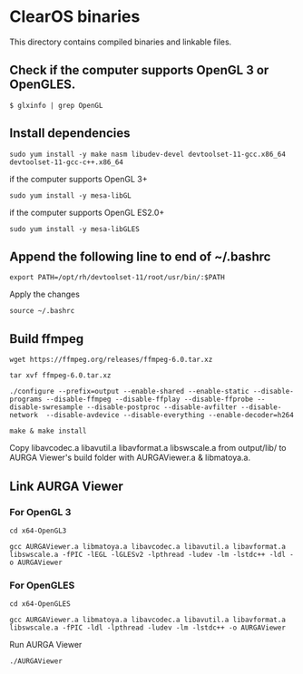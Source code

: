 # ClearOS binaries
This directory contains compiled binaries and linkable files.

## Check if the computer supports OpenGL 3 or OpenGLES.

```
$ glxinfo | grep OpenGL
```

## Install dependencies
```
sudo yum install -y make nasm libudev-devel devtoolset-11-gcc.x86_64 devtoolset-11-gcc-c++.x86_64 
```

if the computer supports OpenGL 3+
```
sudo yum install -y mesa-libGL
```

if the computer supports OpenGL ES2.0+
```
sudo yum install -y mesa-libGLES
```

## Append the following line to end of ~/.bashrc 
```
export PATH=/opt/rh/devtoolset-11/root/usr/bin/:$PATH
```
Apply the changes
```
source ~/.bashrc 
```

## Build ffmpeg
```
wget https://ffmpeg.org/releases/ffmpeg-6.0.tar.xz
```

```
tar xvf ffmpeg-6.0.tar.xz
```
```
./configure --prefix=output --enable-shared --enable-static --disable-programs --disable-ffmpeg --disable-ffplay --disable-ffprobe --disable-swresample --disable-postproc --disable-avfilter --disable-network  --disable-avdevice --disable-everything --enable-decoder=h264
```

```
make & make install
```

Copy libavcodec.a libavutil.a libavformat.a libswscale.a from output/lib/ to AURGA Viewer's build folder with AURGAViewer.a & libmatoya.a.

## Link AURGA Viewer

### For OpenGL 3
```
cd x64-OpenGL3
```
```
gcc AURGAViewer.a libmatoya.a libavcodec.a libavutil.a libavformat.a libswscale.a -fPIC -lEGL -lGLESv2 -lpthread -ludev -lm -lstdc++ -ldl -o AURGAViewer
```
### For OpenGLES
```
cd x64-OpenGLES
```

```
gcc AURGAViewer.a libmatoya.a libavcodec.a libavutil.a libavformat.a libswscale.a -fPIC -ldl -lpthread -ludev -lm -lstdc++ -o AURGAViewer
```

Run AURGA Viewer
```
./AURGAViewer
```